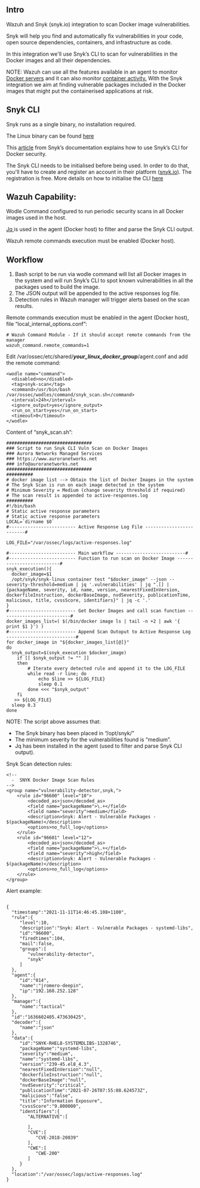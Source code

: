 ## Intro

Wazuh and Snyk (snyk.io) integration to scan Docker image vulnerabilities.

Snyk will help you find and automatically fix vulnerabilities in your code, open source dependencies, containers, and infrastructure as code.

In this integration we'll use Snyk’s CLI to scan for vulnerabilities in the Docker images and all their dependencies.

NOTE: Wazuh can use all the features available in an agent to monitor [Docker servers](https://documentation.wazuh.com/current/docker-monitor/monitoring_docker_server.html) and it can also monitor [container activity.](https://documentation.wazuh.com/current/docker-monitor/monitoring_containers_activity.html) With the Snyk integration we aim at finding vulnerable packages included in the Docker images that might put the containerised applications at risk.


## Snyk CLI

Snyk runs as a single binary, no installation required.

The Linux binary can be found [here](https://static.snyk.io/cli/latest/snyk-linux)

This [article](https://snyk.io/learn/docker-security-scanning/) from Snyk’s documentation explains how to use Snyk’s CLI for Docker security.

The Snyk CLI needs to be initialised before being used. In order to do that, you'll have to create and register an account in their platform ([snyk.io](https://snyk.io/)). The registration is free. More details on how to initialise the CLI [here](https://docs.snyk.io/features/snyk-cli/install-the-snyk-cli/authenticate-the-cli-with-your-account)


## Wazuh Capability:

Wodle Command configured to run periodic security scans in all Docker images used in the host.

[Jq ](https://stedolan.github.io/jq/)is used in the agent (Docker host) to filter and parse the Snyk CLI output. 

Wazuh remote commands execution must be enabled (Docker host).


## Workflow



1. Bash script to be run via wodle command will list all Docker images in the system and will run Snyk’s CLI to spot known vulnerabilities in all the packages used to build the image.
2. The JSON output will be appended to the active responses log file.
3. Detection rules in Wazuh manager will trigger alerts based on the scan results.

Remote commands execution must be enabled in the agent (Docker host), file “local_internal_options.conf”:


```
# Wazuh Command Module - If it should accept remote commands from the manager
wazuh_command.remote_commands=1
```


Edit /var/ossec/etc/shared/**_your_linux_docker_group_**/agent.conf and add the remote command:


```
<wodle name="command">
  <disabled>no</disabled>
  <tag>snyk-scan</tag>
  <command>/usr/bin/bash /var/ossec/wodles/command/snyk_scan.sh</command>
  <interval>24h</interval>
  <ignore_output>yes</ignore_output>
  <run_on_start>yes</run_on_start>
  <timeout>0</timeout>
</wodle>
```


Content of “snyk_scan.sh”:


```
################################
### Script to run Snyk CLI Vuln Scan on Docker Images
### Aurora Networks Managed Services
### https://www.auroranetworks.net
### info@auroranetworks.net
################################
##########
# docker image list --> Obtain the list of Docker Images in the system
# The Snyk Scan is run on each image detected in the system
# Minimum Severity = Medium (change severity threshold if required)
# The scan result is appended to active-responses.log
##########
#!/bin/bash
# Static active response parameters
# Static active response parameters
LOCAL=`dirname $0`
#------------------------- Active Response Log File -------------------------#

LOG_FILE="/var/ossec/logs/active-responses.log"

#------------------------- Main workflow --------------------------#
#------------------------- Function to run scan on Docker Image --------------------------#
snyk_execution(){
  docker_image=$1
  /opt/snyk/snyk-linux container test "$docker_image" --json --severity-threshold=medium | jq '.vulnerabilities' | jq ".[] | {packageName, severity, id, name, version, nearestFixedInVersion, dockerfileInstruction, dockerBaseImage, nvdSeverity, publicationTime, malicious, title, cvssScore, identifiers}" | jq -c '.'
}
#------------------------- Get Docker Images and call scan function --------------------------#
docker_images_list=( $(/bin/docker image ls | tail -n +2 | awk '{ print $1 }') )
#------------------------- Append Scan Outoput to Active Response Log  --------------------------#
for docker_image in "${docker_images_list[@]}"
do
  snyk_output=$(snyk_execution $docker_image)
    if [[ $snyk_output != "" ]]
    then
        # Iterate every detected rule and append it to the LOG_FILE
        while read -r line; do
            echo $line >> ${LOG_FILE}
            sleep 0.1
        done <<< "$snyk_output"
    fi
   >> ${LOG_FILE}
  sleep 0.3
done
```


NOTE: The script above assumes that:



* The Snyk binary has been placed in “/opt/snyk/”
* The minimum severity for the vulnerabilities found is “medium”.
* Jq has been installed in the agent (used to filter and parse Snyk CLI output).

Snyk Scan detection rules:


```
<!--
  -  SNYK Docker Image Scan Rules
-->
<group name="vulnerability-detector,snyk,">
    <rule id="96600" level="10">
        <decoded_as>json</decoded_as>
        <field name="packageName">\.+</field>
        <field name="severity">medium</field>
        <description>Snyk: Alert - Vulnerable Packages - $(packageName)</description>
        <options>no_full_log</options>
    </rule>
    <rule id="96601" level="12">
        <decoded_as>json</decoded_as>
        <field name="packageName">\.+</field>
        <field name="severity">high</field>
        <description>Snyk: Alert - Vulnerable Packages - $(packageName)</description>
        <options>no_full_log</options>
    </rule>
</group>
```


Alert example:


```

{
  "timestamp":"2021-11-11T14:46:45.108+1100",
  "rule":{
     "level":10,
     "description":"Snyk: Alert - Vulnerable Packages - systemd-libs",
     "id":"96600",
     "firedtimes":104,
     "mail":false,
     "groups":[
        "vulnerability-detector",
        "snyk"
     ]
  },
  "agent":{
     "id":"014",
     "name":"jromero-deepin",
     "ip":"192.168.252.128"
  },
  "manager":{
     "name":"tactical"
  },
  "id":"1636602405.473630425",
  "decoder":{
     "name":"json"
  },
  "data":{
     "id":"SNYK-RHEL8-SYSTEMDLIBS-1328746",
     "packageName":"systemd-libs",
     "severity":"medium",
     "name":"systemd-libs",
     "version":"239-45.el8_4.3",
     "nearestFixedInVersion":"null",
     "dockerfileInstruction":"null",
     "dockerBaseImage":"null",
     "nvdSeverity":"critical",
     "publicationTime":"2021-07-26T07:55:08.624573Z",
     "malicious":"false",
     "title":"Information Exposure",
     "cvssScore":"9.800000",
     "identifiers":{
        "ALTERNATIVE":[
          
        ],
        "CVE":[
           "CVE-2018-20839"
        ],
        "CWE":[
           "CWE-200"
        ]
     }
  },
  "location":"/var/ossec/logs/active-responses.log"
}

```
